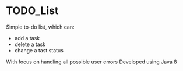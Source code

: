 # TODO_List
Simple to-do list, which can:
- add a task
- delete a task
- change a tast status

With focus on handling all possible user errors
Developed using Java 8
